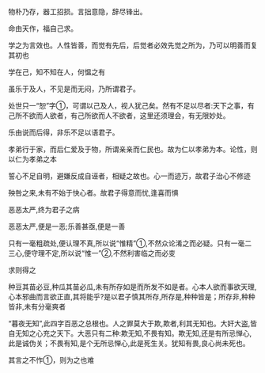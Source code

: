 物朴乃存，器工招损。言拙意隐，辞尽锋出。

命由天作，福自己求。

学之为言效也。人性皆善，而觉有先后，后觉者必效先觉之所为，乃可以明善而复其初也

学在己，知不知在人，何愠之有

虽乐于及人，不见是而无闷，乃所谓君子。

处世只一“恕”字①，可谓以己及人，视人犹己矣。然有不足以尽者:天下之事，有己所不欲而人欲者，有己所欲而人不欲者，这里还须理会，有无限妙处。

乐由说而后得，非乐不足以语君子。

孝弟行于家，而后仁爱及于物，所谓亲亲而仁民也。故为仁以孝弟为本。论性，则以仁为孝弟之本

誓心不足自明，避嫌反成自诬者，相疑之故也。心一而迹万，故君子治心不修迹

殃咎之来,未有不始于快心者。故君子得意而忧,逢喜而惧

恶恶太严,终为君子之病

恶恶太严,便是一恶;乐善甚亟,便是一善

只有一毫粗疏处,便认理不真,所以说“惟精”①,不然众论淆之而必疑。只有一毫二三心,便守理不定,所以说“惟一”②,不然利害临之而必变

求则得之

种豆其苗必豆,种瓜其苗必瓜,未有所存如是而所发不如是者。心本人欲而事欲天理,心本邪曲而言欲正直,其将能乎?是以君子慎其所存,所存是,种种皆是；所存非,种种皆非,未有分毫爽者

“暮夜无知”,此四字百恶之总根也。人之罪莫大于欺,欺者,利其无知也。大奸大盗,皆自无知之心充之天下。大恶只有二种:欺无知,不畏有知。欺无知,还是有所忌惮心,此是诚伪关；不畏有知,是个无所忌惮心,此是死生关。犹知有畏,良心尚未死也。

其言之不怍①，则为之也难
